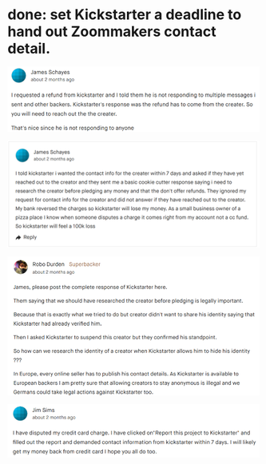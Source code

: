 # done: set Kickstarter a deadline to hand out Zoommakers contact detail.

![](https://raw.githubusercontent.com/RoboDurden/legal-actions-against-fraud-Zoommaker-or-fraud-fostering-Kickstarter/main/done/images/deadline%20for%20address%2C%20James%20Schayes%201st.png)

![](https://raw.githubusercontent.com/RoboDurden/legal-actions-against-fraud-Zoommaker-or-fraud-fostering-Kickstarter/main/done/images/deadline%20for%20address%2C%20James%20Schayes.png)

![](https://raw.githubusercontent.com/RoboDurden/legal-actions-against-fraud-Zoommaker-or-fraud-fostering-Kickstarter/main/done/images/deadline%20for%20address%2C%20James%20Schayes%20response%20Robo%20Durden.png)

![](https://raw.githubusercontent.com/RoboDurden/legal-actions-against-fraud-Zoommaker-or-fraud-fostering-Kickstarter/main/done/images/deadline%20for%20address%2C%20Jim%20Sims.png)
